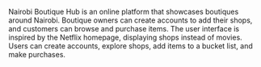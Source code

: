 Nairobi Boutique Hub is an online platform that showcases boutiques around Nairobi. Boutique owners can create accounts to add their shops, and customers can browse and purchase items. The user interface is inspired by the Netflix homepage, displaying shops instead of movies. Users can create accounts, explore shops, add items to a bucket list, and make purchases.